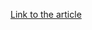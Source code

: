 [Link to the article](https://bleepingcomputer.com/news/security/new-nuclear-btcware-ransomware-released-updated)
